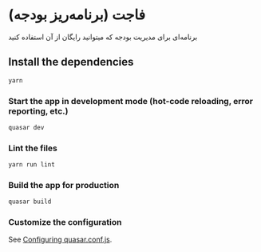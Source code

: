 # فاجت (برنامه‌ریز بودجه)

برنامه‌ای برای مدیریت بودجه که میتوانید رایگان از آن استفاده کنید

## Install the dependencies
```bash
yarn
```

### Start the app in development mode (hot-code reloading, error reporting, etc.)
```bash
quasar dev
```

### Lint the files
```bash
yarn run lint
```

### Build the app for production
```bash
quasar build
```

### Customize the configuration
See [Configuring quasar.conf.js](https://quasar.dev/quasar-cli/quasar-conf-js).
